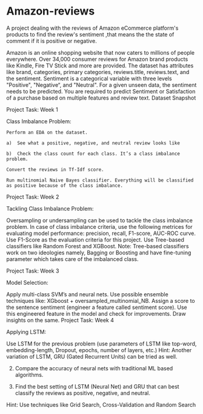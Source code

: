 # Amazon-reviews
A project dealing with the reviews of Amazon eCommerce platform's products to find the review's sentiment ,that means the the state of comment if it is positive or negative.


Amazon is an online shopping website that now caters to millions of people everywhere. Over 34,000 consumer reviews for Amazon brand products like Kindle, Fire TV Stick and more are provided. The dataset has attributes like brand, categories, primary categories, reviews.title, reviews.text, and the sentiment. Sentiment is a categorical variable with three levels "Positive", "Negative“, and "Neutral". For a given unseen data, the sentiment needs to be predicted. You are required to predict Sentiment or Satisfaction of a purchase based on multiple features and review text. Dataset Snapshot

Project Task: Week 1

Class Imbalance Problem:

    Perform an EDA on the dataset.

    a)  See what a positive, negative, and neutral review looks like

    b)  Check the class count for each class. It’s a class imbalance problem.

    Convert the reviews in Tf-Idf score.

    Run multinomial Naive Bayes classifier. Everything will be classified as positive because of the class imbalance.

Project Task: Week 2

Tackling Class Imbalance Problem:

Oversampling or undersampling can be used to tackle the class imbalance problem. In case of class imbalance criteria, use the following metrices for evaluating model performance: precision, recall, F1-score, AUC-ROC curve. Use F1-Score as the evaluation criteria for this project. Use Tree-based classifiers like Random Forest and XGBoost. Note: Tree-based classifiers work on two ideologies namely, Bagging or Boosting and have fine-tuning parameter which takes care of the imbalanced class.

Project Task: Week 3

Model Selection:

Apply multi-class SVM’s and neural nets. Use possible ensemble techniques like: XGboost + oversampled_multinomial_NB. Assign a score to the sentence sentiment (engineer a feature called sentiment score). Use this engineered feature in the model and check for improvements. Draw insights on the same. Project Task: Week 4

Applying LSTM:

Use LSTM for the previous problem (use parameters of LSTM like top-word, embedding-length, Dropout, epochs, number of layers, etc.) Hint: Another variation of LSTM, GRU (Gated Recurrent Units) can be tried as well.

  2. Compare the accuracy of neural nets with traditional ML based algorithms.

  3. Find the best setting of LSTM (Neural Net) and GRU that can best classify the reviews as positive, negative, and neutral. 

   Hint: Use techniques like Grid Search, Cross-Validation and Random Search
